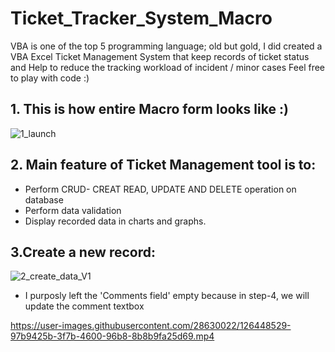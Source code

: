 # Ticket_Tracker_System_Macro
VBA is one of the top 5 programming language; old but gold, I did created a VBA Excel Ticket Management System that keep records of ticket status and Help to reduce the tracking workload of incident / minor cases
Feel free to play with code :)

## 1. This is how entire Macro form looks like :)



![1_launch](https://user-images.githubusercontent.com/28630022/126445819-bfe01919-f5d2-451c-b1cc-85db09422f5c.gif)


## 2. Main feature of Ticket Management tool is to:

 - Perform CRUD- CREAT READ, UPDATE AND DELETE operation on database
 - Perform data validation
 - Display recorded data in charts and graphs.

## 3.Create a new record:


![2_create_data_V1](https://user-images.githubusercontent.com/28630022/126448666-6f77ca49-94a7-4c64-9b89-f606a68daa63.gif)




- I purposly left the 'Comments field' empty because in step-4, we will update the comment textbox

https://user-images.githubusercontent.com/28630022/126448529-97b9425b-3f7b-4600-96b8-8b8b9fa25d69.mp4






